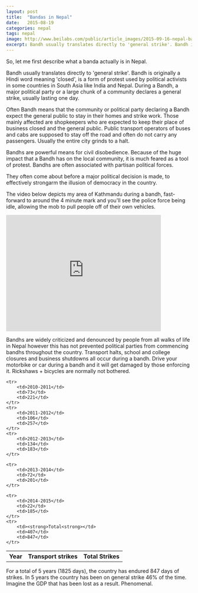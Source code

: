 ```yaml
---
layout: post
title:  "Bandas in Nepal"
date:   2015-08-19 
categories: nepal
tags: nepal
image: http://www.beilabs.com/public/article_images/2015-09-16-nepal-bandha/2015-09-16-nepal-bandha.png
excerpt: Bandh usually translates directly to 'general strike'. Bandh is originally a Hindi word meaning 'closed', is a form of protest used by political activists in some countries in South Asia like India and Nepal. During a Bandh, a major political party or a large chunk of a community declares a general strike, usually lasting one day.
---
```


So, let me first describe what a banda actually is in Nepal.  

Bandh usually translates directly to 'general strike'.   Bandh is originally a Hindi word meaning 'closed', is a form of protest used by political activists in some countries in South Asia like India and Nepal. During a Bandh, a major political party or a large chunk of a community declares a general strike, usually lasting one day.

Often Bandh means that the community or political party declaring a Bandh expect the general public to stay in their homes and strike work. Those mainly affected are shopkeepers who are expected to keep their place of business closed and the general public.  Public transport operators of buses and cabs are supposed to stay off the road and often do not carry any passengers.   Usually the entire city grinds to a halt.

Bandhs are powerful means for civil disobedience. Because of the huge impact that a Bandh has on the local community, it is much feared as a tool of protest.  Bandhs are often associated with partisan political forces.

They often come about before a major political decision is made, to effectively strongarm the illusion of democracy in the country.

The video below depicts my area of Kathmandu during a bandh, fast-forward to around the 4 minute mark and you'll see the police force being idle, allowing the mob to pull people off of their own vehicles. 

<iframe width="420" height="315" src="https://www.youtube.com/embed/aKAf_T9D6D4" frameborder="0" allowfullscreen></iframe>

Bandhs are widely criticized and denounced by people from all walks of life in Nepal however this has not prevented political parties from commencing bandhs throughout the country.  Transport halts, school and college closures and business shutdowns all occur during a bandh.  Drive your motorbike or car during a bandh and it will get damaged by those enforcing it.  Rickshaws + bicycles are normally not bothered.

<table>
    <tr>
        <th>Year</th>
        <th>Transport strikes</th>
        <th>Total Strikes</th>
    </tr>

    <tr>
        <td>2010-2011</td>
        <td>73</td>
        <td>221</td>
    </tr>
    <tr>
        <td>2011-2012</td>
        <td>106</td>
        <td>257</td>
    </tr>
    <tr>
        <td>2012-2013</td>
        <td>134</td>
        <td>183</td>
    </tr>

    <tr>
        <td>2013-2014</td>
        <td>72</td>
        <td>201</td>
    </tr>

    <tr>
        <td>2014-2015</td>
        <td>22</td>
        <td>185</td>
    </tr>
    <tr>
        <td><strong>Total<strong></td>
        <td>407</td>
        <td>847</td>
    </tr>
</table>


For a total of 5 years (1825 days), the country has endured 847 days of strikes.  In 5 years the country has been on general strike 46% of the time.  Imagine the GDP that has been lost as a result.  Phenomenal.  